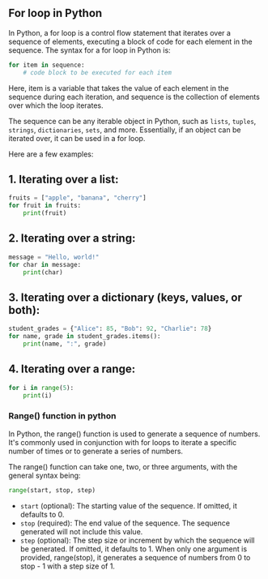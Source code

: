 ## For loop in Python

In Python, a for loop is a control flow statement that iterates over a sequence of elements, executing a block of code for each element in the sequence. The syntax for a for loop in Python is:

```python
for item in sequence:
    # code block to be executed for each item
```
Here, item is a variable that takes the value of each element in the sequence during each iteration, and sequence is the collection of elements over which the loop iterates.

The sequence can be any iterable object in Python, such as `lists`, `tuples`, `strings`, `dictionaries`, `sets`, and more. Essentially, if an object can be iterated over, it can be used in a for loop.

Here are a few examples:

## 1. Iterating over a list:
```python
fruits = ["apple", "banana", "cherry"]
for fruit in fruits:
    print(fruit)
```
## 2. Iterating over a string:
```python
message = "Hello, world!"
for char in message:
    print(char)
```
## 3. Iterating over a dictionary (keys, values, or both):
```python
student_grades = {"Alice": 85, "Bob": 92, "Charlie": 78}
for name, grade in student_grades.items():
    print(name, ":", grade)
```
## 4. Iterating over a range:
```python
for i in range(5):
    print(i)
```
### Range() function in python
In Python, the range() function is used to generate a sequence of numbers. It's commonly used in conjunction with for loops to iterate a specific number of times or to generate a series of numbers.

The range() function can take one, two, or three arguments, with the general syntax being:

```python
range(start, stop, step)
```
- `start` (optional): The starting value of the sequence. If omitted, it defaults to 0.
- `stop` (required): The end value of the sequence. The sequence generated will not include this value.
- `step` (optional): The step size or increment by which the sequence will be generated. If omitted, it defaults to 1.
When only one argument is provided, range(stop), it generates a sequence of numbers from 0 to stop - 1 with a step size of 1.